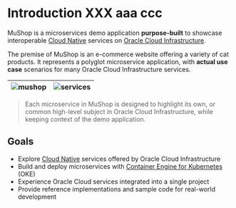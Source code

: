 # Introduction XXX aaa ccc

MuShop is a microservices demo application **purpose-built** to showcase
interoperable [Cloud Native](https://www.oracle.com/cloud/cloud-native/) services on
[Oracle Cloud Infrastructure](https://www.oracle.com/cloud/).

The premise of MuShop is an e-commerce website offering a variety of cat
products. It represents a polyglot microservice application, with **actual use case**
scenarios for many Oracle Cloud Infrastructure services.

| ![mushop](mushop.home.png "MuShop UI") | ![services](images/mushop.about.png "MuShop Services") |
| -- | -- |

> Each microservice in MuShop is designed to highlight its own, or common high-level
subject in Oracle Cloud Infrastructure, while keeping context of the demo application.

## Goals

- Explore [Cloud Native](#cloud-native) services offered by Oracle Cloud Infrastructure
- Build and deploy microservices with [Container Engine for Kubernetes](https://www.oracle.com/cloud/compute/container-engine-kubernetes.html) (OKE)
- Experience Oracle Cloud services integrated into a single project
- Provide reference implementations and sample code for real-world development
